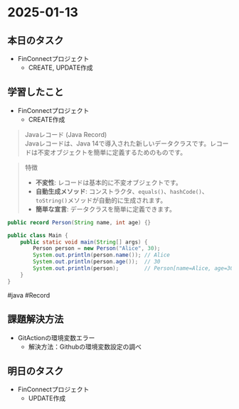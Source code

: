# 2025-01-13

## 本日のタスク
- FinConnectプロジェクト
  - CREATE, UPDATE作成
  
## 学習したこと
- FinConnectプロジェクト
  - CREATE作成
>
>Javaレコード (Java Record)<br>
Javaレコードは、Java 14で導入された新しいデータクラスです。レコードは不変オブジェクトを簡単に定義するためのものです。

>特徴
>- **不変性**: レコードは基本的に不変オブジェクトです。
>- **自動生成メソッド**: コンストラクタ、`equals()`、`hashCode()`、`toString()`メソッドが自動的に生成されます。
>- **簡単な宣言**: データクラスを簡単に定義できます。

```java
public record Person(String name, int age) {}

public class Main {
    public static void main(String[] args) {
        Person person = new Person("Alice", 30);
        System.out.println(person.name()); // Alice
        System.out.println(person.age());  // 30
        System.out.println(person);        // Person[name=Alice, age=30]
    }
}
```
#java #Record

## 課題解決方法
- GitActionの環境変数エラー
  - 解決方法：Githubの環境変数設定の調べ

## 明日のタスク
- FinConnectプロジェクト
  - UPDATE作成
